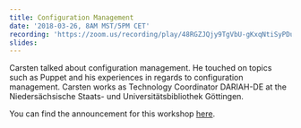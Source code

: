```yaml
---
title: Configuration Management
date: '2018-03-26, 8AM MST/5PM CET'
recording: 'https://zoom.us/recording/play/48RGZJQjy9TgVbU-gKxqNtiSyPDu4192n-fNb7HwJCSa0a2H0UM_eHvf5LdgfIJC'
slides:
---
```


Carsten talked about configuration management. He touched on topics such as Puppet and his experiences in regards to configuration management. Carsten works as Technology Coordinator DARIAH-DE at the Niedersächsische Staats- und Universitätsbibliothek Göttingen.

You can find the announcement for this workshop [here](/2018/02/26/announcing-march-virtual-workshop/).
